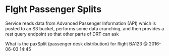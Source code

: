 Flght Passenger Splits
====================

Service reads data from Advanced Passenger Information (API) which is posted to an S3 bucket,
performs some data crunching, and then provides a rest query endpoint so that other parts of DRT can ask

What is the paxSplit (passenger desk distribution) for flight BA123 @  2016-06-03 14:45


